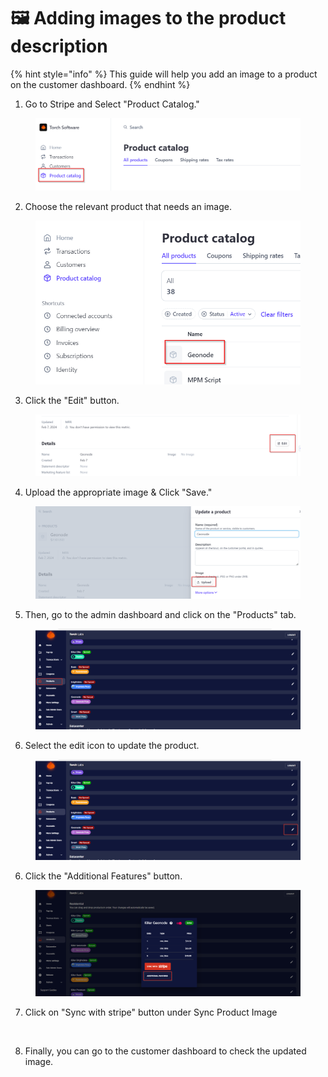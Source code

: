 # 🖼️ Adding images to the product description

{% hint style="info" %}
This guide will help you add an image to a product on the customer dashboard.
{% endhint %}

1. Go to Stripe and Select "Product Catalog."

<figure><img src="../.gitbook/assets/a (12).png" alt=""><figcaption></figcaption></figure>

2. Choose the relevant product that needs an image.

<figure><img src="../.gitbook/assets/b (9).png" alt=""><figcaption></figcaption></figure>



3. Click the "Edit" button.

<figure><img src="../.gitbook/assets/2024-06-05 13_34_40-Product catalog – Torch Software – Stripe.png" alt=""><figcaption></figcaption></figure>

4. Upload the appropriate image & Click "Save."

<figure><img src="../.gitbook/assets/2024-06-05 12_02_09-Product catalog – Torch Software – Stripe.png" alt=""><figcaption></figcaption></figure>

5. Then, go to the admin dashboard and click on the "Products" tab.

<figure><img src="../.gitbook/assets/2024-06-05 13_38_06-TorchLabs - Dashboard.png" alt=""><figcaption></figcaption></figure>

6. Select the edit icon to update the product.

<figure><img src="../.gitbook/assets/d (5).png" alt=""><figcaption></figcaption></figure>

6. Click the "Additional Features" button.

<figure><img src="../.gitbook/assets/e (4).png" alt=""><figcaption></figcaption></figure>

7. Click on "Sync with stripe" button under Sync Product Image

<figure><img src="../.gitbook/assets/2024-06-05 13_52_57-TorchLabs • Login.png" alt=""><figcaption></figcaption></figure>

8. Finally, you can go to the customer dashboard to check the updated image.



